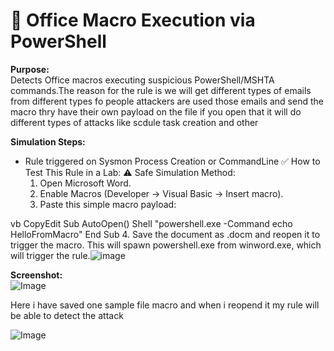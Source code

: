 # 📄 Office Macro Execution via PowerShell

**Purpose:**  
Detects Office macros executing suspicious PowerShell/MSHTA commands.The reason for the rule is we will get different types of emails from different types fo people attackers are used those emails and send the macro thry have their own payload on the file if you open that it will do different types of attacks like scdule task creation and other

**Simulation Steps:**  
- Rule triggered on Sysmon Process Creation or CommandLine
✅ How to Test This Rule in a Lab:
⚠️ Safe Simulation Method:
	1. Open Microsoft Word.
	2. Enable Macros (Developer → Visual Basic → Insert macro).
	3. Paste this simple macro payload:

vb
CopyEdit
Sub AutoOpen()
    Shell "powershell.exe -Command echo HelloFromMacro"
End Sub
	4. Save the document as .docm and reopen it to trigger the macro.
This will spawn powershell.exe from winword.exe, which will trigger the rule.![image](https://github.com/user-attachments/assets/e9c95a20-76ab-4138-aea1-110ab196311d)


**Screenshot:**  
![Image](https://github.com/user-attachments/assets/35541cd3-dba6-4a1b-a4a0-69e3e41c2a5b)

Here i have saved one sample file macro and when i reopend it my rule will be able to detect the attack 

![Image](https://github.com/user-attachments/assets/e5feb8a7-4bcc-4407-ae32-2010f5601c73)

